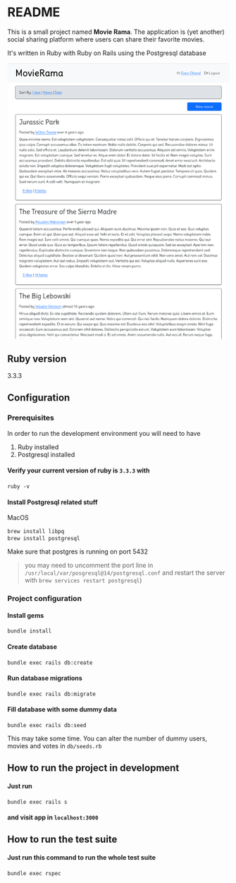 # README

This is a small project named **Movie Rama**. The application is (yet another) social sharing platform where users can share their favorite movies.

It's written in Ruby with Ruby on Rails using the Postgresql database

![Screenshot of the project](public/movie_rama.png)

## Ruby version

3.3.3

## Configuration

### Prerequisites

In order to run the development environment you will need to have 
1. Ruby installed
2. Postgresql installed

#### Verify your current version of ruby is `3.3.3` with

```
ruby -v
```

#### Install Postgresql related stuff

MacOS

```
brew install libpq
brew install postgresql
```

Make sure that postgres is running on port 5432 

> you may need to uncomment the port line in `/usr/local/var/posgresql@14/postgresql.conf` and restart the server with `brew services restart postgresql`)

### Project configuration

#### Install gems

```
bundle install
```

#### Create database

```
bundle exec rails db:create
```

#### Run database migrations

```
bundle exec rails db:migrate
```

#### Fill database with some dummy data 

```
bundle exec rails db:seed
```

This may take some time. You can alter the number of dummy users, movies and votes in `db/seeds.rb`

## How to run the project in development

#### Just run

```
bundle exec rails s
```

#### and visit app in `localhost:3000`

## How to run the test suite

#### Just run this command to run the whole test suite

```
bundle exec rspec
```
